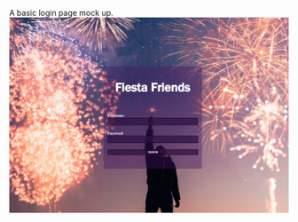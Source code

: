A basic login page mock up.
![Preview of project](/basicloginScreenshot.PNG?raw=true "Optional Title")
